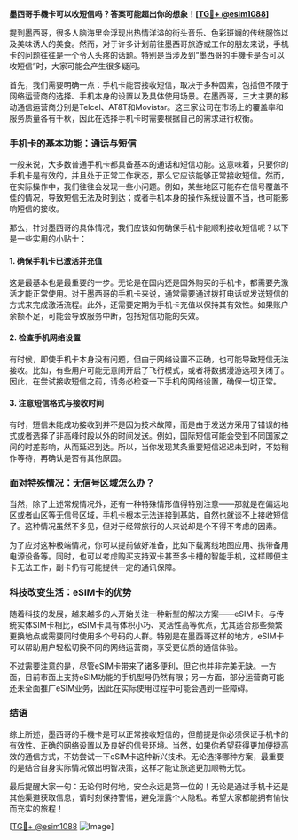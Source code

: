**墨西哥手機卡可以收短信吗？答案可能超出你的想象！[[TG💪+ @esim1088](https://t.me/s/esim1088)]**

提到墨西哥，很多人脑海里会浮现出热情洋溢的街头音乐、色彩斑斓的传统服饰以及美味诱人的美食。然而，对于许多计划前往墨西哥旅游或工作的朋友来说，手机卡的问题往往是一个令人头疼的话题。特别是当涉及到“墨西哥的手機卡是否可以收短信”时，大家可能会产生很多疑问。

首先，我们需要明确一点：手机卡能否接收短信，取决于多种因素，包括但不限于网络运营商的选择、手机本身的设置以及具体使用场景。在墨西哥，三大主要的移动通信运营商分别是Telcel、AT&T和Movistar。这三家公司在市场上的覆盖率和服务质量各有千秋，因此在选择手机卡时需要根据自己的需求进行权衡。

### 手机卡的基本功能：通话与短信

一般来说，大多数普通手机卡都具备基本的通话和短信功能。这意味着，只要你的手机卡是有效的，并且处于正常工作状态，那么它应该能够正常接收短信。然而，在实际操作中，我们往往会发现一些小问题。例如，某些地区可能存在信号覆盖不佳的情况，导致短信无法及时到达；或者手机本身的操作系统设置不当，也可能影响短信的接收。

那么，针对墨西哥的具体情况，我们应该如何确保手机卡能顺利接收短信呢？以下是一些实用的小贴士：

#### 1. 确保手机卡已激活并充值

这是最基本也是最重要的一步。无论是在国内还是国外购买的手机卡，都需要先激活才能正常使用。对于墨西哥的手机卡来说，通常需要通过拨打电话或发送短信的方式来完成激活流程。此外，还需要定期为手机卡充值以保持其有效性。如果账户余额不足，可能会导致服务中断，包括短信功能的失效。

#### 2. 检查手机网络设置

有时候，即使手机卡本身没有问题，但由于网络设置不正确，也可能导致短信无法接收。比如，有些用户可能无意间开启了飞行模式，或者将数据漫游选项关闭了。因此，在尝试接收短信之前，请务必检查一下手机的网络设置，确保一切正常。

#### 3. 注意短信格式与接收时间

有时，短信未能成功接收到并不是因为技术故障，而是由于发送方采用了错误的格式或者选择了非高峰时段以外的时间发送。例如，国际短信可能会受到不同国家之间的时差影响，从而延迟到达。所以，当你发现某条重要短信迟迟未到时，不妨稍作等待，再确认是否有其他原因。

### 面对特殊情况：无信号区域怎么办？

当然，除了上述常规情况外，还有一种特殊情形值得特别注意——那就是在偏远地区或者山区等无信号区域，手机卡根本无法连接到基站，自然也就谈不上接收短信了。这种情况虽然不多见，但对于经常旅行的人来说却是个不得不考虑的因素。

为了应对这种极端情况，你可以提前做好准备，比如下载离线地图应用、携带备用电源设备等。同时，也可以考虑购买支持双卡甚至多卡槽的智能手机，这样即便主卡无法工作，副卡仍有可能提供一定的通讯保障。

### 科技改变生活：eSIM卡的优势

随着科技的发展，越来越多的人开始关注一种新型的解决方案——eSIM卡。与传统实体SIM卡相比，eSIM卡具有体积小巧、灵活性高等优点，尤其适合那些频繁更换地点或需要同时使用多个号码的人群。特别是在墨西哥这样的地方，eSIM卡可以帮助用户轻松切换不同的网络运营商，享受更优质的通信体验。

不过需要注意的是，尽管eSIM卡带来了诸多便利，但它也并非完美无缺。一方面，目前市面上支持eSIM功能的手机型号仍然有限；另一方面，部分运营商可能还未全面推广eSIM业务，因此在实际使用过程中可能会遇到一些障碍。

### 结语

综上所述，墨西哥的手機卡是可以正常接收短信的，但前提是你必须保证手机卡的有效性、正确的网络设置以及良好的信号环境。当然，如果你希望获得更加便捷高效的通信方式，不妨尝试一下eSIM卡这种新兴技术。无论选择哪种方案，最重要的是结合自身实际情况做出明智决策，这样才能让旅途更加顺畅无忧。

最后提醒大家一句：无论何时何地，安全永远是第一位的！无论是通过手机卡还是其他渠道获取信息，请时刻保持警惕，避免泄露个人隐私。希望大家都能拥有愉快而充实的旅程！

[[TG💪+ @esim1088](https://t.me/s/esim1088) ![Image](https://i.postimg.cc/4NQfJmqS/Snipaste-2025-05-13-00-14-12.png)]